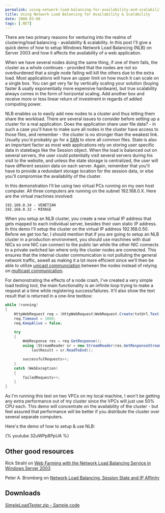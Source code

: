 ```yaml
---
permalink: using-network-load-balancing-for-availability-and-scalability
title: Using Network Load Balancing for Availability & Scalability
date: 2008-03-08
tags: [.NET]
---
```

There are two primary reasons for venturing into the realms of clustering/load balancing - availability & scalability. In this post I'll give a quick demo of how to setup Windows Network Load Balancing (NLB) on Server 2003 and how it affects the availability of a web application.

<!-- more -->

When we have several nodes doing the same thing, if one of them fails, the cluster as a whole continues - provided that the nodes are not so overburdened that a single node failing will kill the others due to the extra load. Most applications will have an upper limit on how much it can scale on a single box. You can get very far by vertically scaling your solution (buying faster & usally exponentially more expensive hardware), but true scalability always comes in the form of horizontal scaling. Add another box and receive more or less linear return of investment in regards of added computing power.

NLB enables us to easily add new nodes to a cluster and thus letting them share the workload. There are several issues to consider before setting up a cluster for a real application. Does the application share user file data? - in such a case you'll have to make sure all nodes in the cluster have access to those files, and remember - the cluster is no stronger than the weakest link. Usually you'd probably go for a [SAN](http://en.wikipedia.org/wiki/Storage_area_network) to store all common files. State is also an important factor as most web applications rely on storing user specific data in statebags like the Session object. When the load is balanced out on several servers, the user could potentially visit several servers during his visit to the website, and unless the state storage is centralized, the user will have different session data on each server. Again, remember that you'll have to provide a redundant storage location for the session data, or else you'll compromise the availability of the cluster.

In this demonstration I'll be using two virtual PCs running on my own host computer. All three computers are running on the subnet 192.168.0.X. Here are the virtual machines involved:

```
192.168.0.34 - VENETIAN
192.168.0.32 – MIRAGE
```

When you setup an NLB cluster, you create a new virtual IP address that gets mapped to each individual server, besides their own static IP address. In this demo I'll setup the cluster on the virtual IP address 192.168.0.50. Before we get too far, I should mention that if you are going to setup an NLB cluster in a production environment, you should use machines with dual NICs so one NIC can connect to the public lan while the other NIC connects to a private switched lan where only the cluster nodes are connected. This ensures that the internal cluster communication is not polluting the general network traffic, aswell as making it a lot more efficient since we'll then be able to utilize [unicast communciation](http://en.wikipedia.org/wiki/Unicast) between the nodes instead of relying on [multicast communication](http://en.wikipedia.org/wiki/Multicast).

For demonstrating the effects of a node crash, I've created a very simple load testing tool, the main functionality is an infinite loop trying to make a request at a time while registering success/failures. It'll also show the text result that is returned in a one-line textbox:

```csharp
while (running)
{
	HttpWebRequest req = (HttpWebRequest)WebRequest.Create(txtUrl.Text);
	req.Timeout = 1000;
	req.KeepAlive = false;

	try
	{
		WebResponse res = req.GetResponse();
		using (StreamReader sr = new StreamReader(res.GetResponseStream()))
			lastResult = sr.ReadToEnd();

		successfulRequests++;
	}
	catch (WebException)
	{
		failedRequests++;
	}
}
```

As I'm running this test on two VPCs on my local machine, I won't be getting any extra performance out of my cluster since the VPCs will just use 50% CPU each. This demo will concentrate on the availability of the cluster - but feel assured that performance will be better if you distribute the cluster over several separate computers.

Here's the demo of how to setup & use NLB:


{% youtube 32uWPp8PpUA %}


## Other good resources

Rick Strahl on [Web Farming with the Network Load Balancing Service in Windows Server 2003](http://www.west-wind.com/presentations/loadbalancing/NetworkLoadBalancingWindows2003.asp)

Peter A. Bromberg on [Network Load Balancing, Session State and IP Affinity](http://www.eggheadcafe.com/articles/20020302.asp)

## Downloads

[SimpleLoadTester.zip - Sample code](SimpleLoadTester.zip)